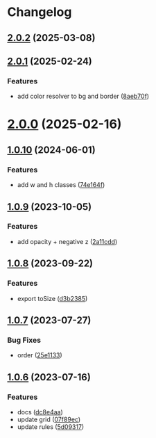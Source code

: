 # Changelog

## [2.0.2](https://git.outloud.dev/outloud/libraries/css/compare/v2.0.1...v2.0.2) (2025-03-08)

## [2.0.1](https://git.outloud.dev/outloud/libraries/css/compare/v2.0.0...v2.0.1) (2025-02-24)


### Features

* add color resolver to bg and border ([8aeb70f](https://git.outloud.dev/outloud/libraries/css/commits/8aeb70f72b7715886746a0249be1bdb815f1a85f))

# [2.0.0](https://git.outloud.dev/outloud/libraries/css/compare/v1.0.10...v2.0.0) (2025-02-16)

## [1.0.10](https://git.outloud.dev/outloud/libraries/css/compare/v1.0.9...v1.0.10) (2024-06-01)


### Features

* add w and h classes ([74e164f](https://git.outloud.dev/outloud/libraries/css/commits/74e164f33c13b98977e1f0b5f5ba85e09c157a63))

## [1.0.9](https://git.outloud.dev/outloud/libraries/css/compare/v1.0.8...v1.0.9) (2023-10-05)


### Features

* add opacity + negative z ([2a11cdd](https://git.outloud.dev/outloud/libraries/css/commits/2a11cdd253626b1f74c22eaf16a821acd0427a67))

## [1.0.8](https://git.outloud.dev/outloud/libraries/css/compare/v1.0.7...v1.0.8) (2023-09-22)


### Features

* export toSize ([d3b2385](https://git.outloud.dev/outloud/libraries/css/commits/d3b23856c5facd3de47c4fa18262b51a274aa15e))

## [1.0.7](https://git.outloud.dev/outloud/libraries/css/compare/v1.0.6...v1.0.7) (2023-07-27)


### Bug Fixes

* order ([25e1133](https://git.outloud.dev/outloud/libraries/css/commits/25e1133ca9ef47676e12d82cf23c5416b7a95951))

## [1.0.6](https://git.outloud.dev/outloud/libraries/css/compare/v1.0.5...v1.0.6) (2023-07-16)


### Features

* docs ([dc8e4aa](https://git.outloud.dev/outloud/libraries/css/commits/dc8e4aaca2170a635afd068f7e19d0c8c98ace02))
* update grid ([07f89ec](https://git.outloud.dev/outloud/libraries/css/commits/07f89ec25486d102a64f3179f98ff7b5654aa650))
* update rules ([5d09317](https://git.outloud.dev/outloud/libraries/css/commits/5d09317c2d5a9c2695b489c0fa714e88fdef6abd))
